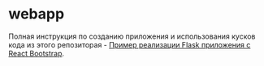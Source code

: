 # webapp
Полная инструкция по созданию приложения и использования кусков кода из этого репозиторая - [Пример реализации Flask приложения с React Bootstrap](https://flask.ivan-shamaev.ru/example-web-app-backend-flask-with-frontend-react-bootstrap/).
